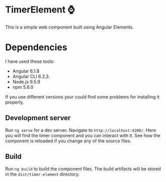 # TimerElement :watch:

This is a simple web component built using Angular Elements.

# Dependencies

I have used these tools:

* Angular 6.1.8
* Angular CLI 6.2.3.
* Node.js 9.5.9
* npm 5.6.0

If you use different versions your could find some problems for installing it properly.

## Development server

Run `ng serve` for a dev server. Navigate to `http://localhost:4200/`. 
Here you will find the timer component and you can interact with it.
See how the component is reloaded if you change any of the source files.


## Build

Run `ng build` to build the component files. 
The build artifacts will be stored in the `dist/timer-element` directory.
